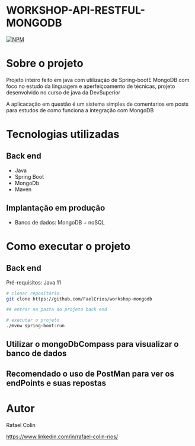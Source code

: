 # WORKSHOP-API-RESTFUL-MONGODB 
[![NPM](https://img.shields.io/npm/l/react)](https://github.com/FaelCrios/workshop-springboot3-jpa/blob/master/LICENCE) 

# Sobre o projeto


Projeto inteiro feito em java com utilização de Spring-bootE MongoDB com foco no estudo da linguagem e aperfeiçoamento de técnicas, projeto desenvolvido no curso de java da DevSuperior

A aplicacação em questão é um sistema simples de comentarios em posts para estudos de como funciona a integração com MongoDB

# Tecnologias utilizadas
## Back end
- Java
- Spring Boot
- MongoDb
- Maven

## Implantação em produção
- Banco de dados: MongoDB + noSQL

# Como executar o projeto

## Back end
Pré-requisitos: Java 11

```bash
# clonar repositório
git clone https://github.com/FaelCrios/workshop-mongodb

## entrar na pasta do projeto back end

# executar o projeto
./mvnw spring-boot:run
```
## Utilizar o mongoDbCompass para visualizar o banco de dados 

## Recomendado o  uso de PostMan para ver os endPoints e suas repostas


# Autor

Rafael Colin

https://www.linkedin.com/in/rafael-colin-rios/
